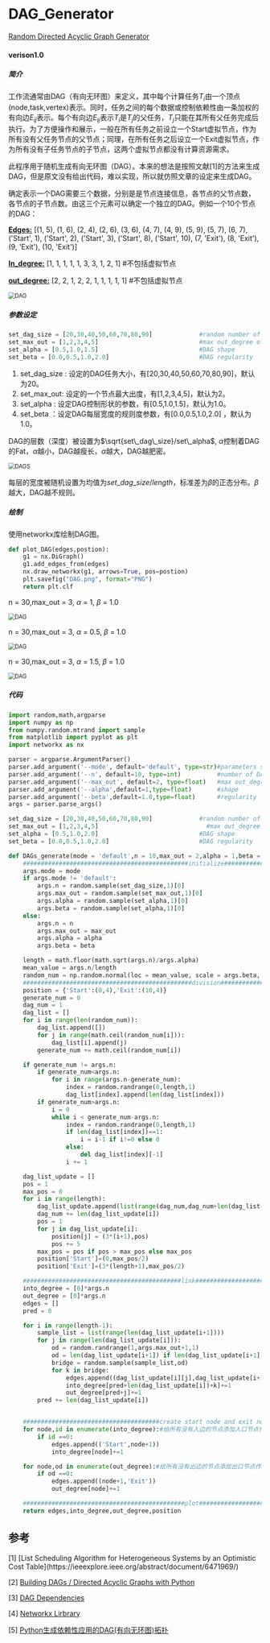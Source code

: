 # DAG_Generator

 [Random Directed Acyclic Graph Generator](https://github.com/Livioni/DAG_Generator)

#### verison1.0

##### 简介

工作流通常由DAG（有向无环图）来定义，其中每个计算任务$T_i$由一个顶点(node,task,vertex)表示。同时，任务之间的每个数据或控制依赖性由一条加权的有向边$E_{ij}$表示。每个有向边$E_{ij}$表示$T_i$是$T_j$的父任务，$T_j$只能在其所有父任务完成后执行。为了方便操作和展示，一般在所有任务之前设立一个Start虚拟节点，作为所有没有父任务节点的父节点；同理，在所有任务之后设立一个Exit虚拟节点，作为所有没有子任务节点的子节点，这两个虚拟节点都没有计算资源需求。

此程序用于随机生成有向无环图（DAG）。本来的想法是按照文献[1]的方法来生成DAG，但是原文没有给出代码，难以实现，所以就仿照文章的设定来生成DAG。

确定表示一个DAG需要三个数据，分别是是节点连接信息，各节点的父节点数，各节点的子节点数。由这三个元素可以确定一个独立的DAG。例如一个10个节点的DAG：

**<u>Edges:</u>**     [(1, 5), (1, 6), (2, 4), (2, 6), (3, 6), (4, 7), (4, 9), (5, 9), (5, 7), (6, 7), ('Start', 1), ('Start', 2), ('Start', 3), ('Start', 8), ('Start', 10), (7, 'Exit'), (8, 'Exit'), (9, 'Exit'), (10, 'Exit')] 

**<u>In_degree:</u>** [1, 1, 1, 1, 1, 3, 3, 1, 2, 1]  #不包括虚拟节点

**<u>out_degree:</u>**  [2, 2, 1, 2, 2, 1, 1, 1, 1, 1]  #不包括虚拟节点

<img src="README.assets/DAG.png" alt="DAG" style="zoom:80%;" />

##### 参数设定

```python
set_dag_size = [20,30,40,50,60,70,80,90]             #random number of DAG  nodes       
set_max_out = [1,2,3,4,5]                            #max out_degree of one node
set_alpha = [0.5,1.0,1.5]                            #DAG shape
set_beta = [0.0,0.5,1.0,2.0]                         #DAG regularity
```

1. set_dag_size : 设定的DAG任务大小，有[20,30,40,50,60,70,80,90]，默认为20。
2. set_max_out: 设定的一个节点最大出度，有[1,2,3,4,5]，默认为2。
3. set_alpha : 设定DAG控制形状的参数，有[0.5,1.0,1.5]，默认为1.0。
4. set_beta ：设定DAG每层宽度的规则度参数，有[0.0,0.5,1.0,2.0] ，默认为1.0。

DAG的层数（深度）被设置为$\sqrt{set\_dag\_size}/set\_alpha$, $\alpha$控制着DAG的Fat，$\alpha$越小，DAG越瘦长，$\alpha$越大，DAG越肥密。

<img src="README.assets/DAGS.png" alt="DAGS" style="zoom:80%;" />

每层的宽度被随机设置为均值为$set\_dag\_size/length$，标准差为$\beta$的正态分布。$\beta$越大，DAG越不规则。

##### 绘制

使用networkx库绘制DAG图。

```python
def plot_DAG(edges,postion):
    g1 = nx.DiGraph()
    g1.add_edges_from(edges)
    nx.draw_networkx(g1, arrows=True, pos=postion)
    plt.savefig("DAG.png", format="PNG")
    return plt.clf
```

n = 30,max_out = 3, $\alpha$ = 1, $\beta$ = 1.0

<img src="README.assets/DAG-0071035.png" alt="DAG" style="zoom:80%;" />

n = 30,max_out = 3, $\alpha$ = 0.5, $\beta$ = 1.0

<img src="README.assets/DAG-0071115.png" alt="DAG" style="zoom:80%;" />

n = 30,max_out = 3, $\alpha$ = 1.5, $\beta$ = 1.0

<img src="README.assets/DAG-0071242.png" alt="DAG" style="zoom:80%;" />

##### 代码

```python
import random,math,argparse
import numpy as np
from numpy.random.mtrand import sample
from matplotlib import pyplot as plt
import networkx as nx

parser = argparse.ArgumentParser()
parser.add_argument('--mode', default='default', type=str)#parameters setting
parser.add_argument('--n', default=10, type=int)          #number of DAG  nodes
parser.add_argument('--max_out', default=2, type=float)   #max out_degree of one node
parser.add_argument('--alpha',default=1,type=float)       #shape 
parser.add_argument('--beta',default=1.0,type=float)      #regularity
args = parser.parse_args()

set_dag_size = [20,30,40,50,60,70,80,90]             #random number of DAG  nodes       
set_max_out = [1,2,3,4,5]                              #max out_degree of one node
set_alpha = [0.5,1.0,2.0]                            #DAG shape
set_beta = [0.0,0.5,1.0,2.0]                         #DAG regularity

def DAGs_generate(mode = 'default',n = 10,max_out = 2,alpha = 1,beta = 1.0):
    ##############################################initialize###########################################
    args.mode = mode
    if args.mode != 'default':
        args.n = random.sample(set_dag_size,1)[0]
        args.max_out = random.sample(set_max_out,1)[0]
        args.alpha = random.sample(set_alpha,1)[0]
        args.beta = random.sample(set_alpha,1)[0]
    else: 
        args.n = n
        args.max_out = max_out
        args.alpha = alpha
        args.beta = beta

    length = math.floor(math.sqrt(args.n)/args.alpha)
    mean_value = args.n/length
    random_num = np.random.normal(loc = mean_value, scale = args.beta,  size = (length,1))    
    ###############################################division############################################
    position = {'Start':(0,4),'Exit':(10,4)}
    generate_num = 0
    dag_num = 1
    dag_list = [] 
    for i in range(len(random_num)):
        dag_list.append([]) 
        for j in range(math.ceil(random_num[i])):
            dag_list[i].append(j)
        generate_num += math.ceil(random_num[i])

    if generate_num != args.n:
        if generate_num<args.n:
            for i in range(args.n-generate_num):
                index = random.randrange(0,length,1)
                dag_list[index].append(len(dag_list[index]))
        if generate_num>args.n:
            i = 0
            while i < generate_num-args.n:
                index = random.randrange(0,length,1)
                if len(dag_list[index])==1:
                    i = i-1 if i!=0 else 0
                else:
                    del dag_list[index][-1]
                i += 1

    dag_list_update = []
    pos = 1
    max_pos = 0
    for i in range(length):
        dag_list_update.append(list(range(dag_num,dag_num+len(dag_list[i]))))
        dag_num += len(dag_list_update[i])
        pos = 1
        for j in dag_list_update[i]:
            position[j] = (3*(i+1),pos)
            pos += 5
        max_pos = pos if pos > max_pos else max_pos
        position['Start']=(0,max_pos/2)
        position['Exit']=(3*(length+1),max_pos/2)

    ############################################link###################################################
    into_degree = [0]*args.n            
    out_degree = [0]*args.n             
    edges = []                          
    pred = 0

    for i in range(length-1):
        sample_list = list(range(len(dag_list_update[i+1])))
        for j in range(len(dag_list_update[i])):
            od = random.randrange(1,args.max_out+1,1)
            od = len(dag_list_update[i+1]) if len(dag_list_update[i+1])<od else od
            bridge = random.sample(sample_list,od)
            for k in bridge:
                edges.append((dag_list_update[i][j],dag_list_update[i+1][k]))
                into_degree[pred+len(dag_list_update[i])+k]+=1
                out_degree[pred+j]+=1 
        pred += len(dag_list_update[i])


    ######################################create start node and exit node################################
    for node,id in enumerate(into_degree):#给所有没有入边的节点添加入口节点作父亲
        if id ==0:
            edges.append(('Start',node+1))
            into_degree[node]+=1

    for node,od in enumerate(out_degree):#给所有没有出边的节点添加出口节点作儿子
        if od ==0:
            edges.append((node+1,'Exit'))
            out_degree[node]+=1

    #############################################plot##################################################
    return edges,into_degree,out_degree,position
```

## 参考

<div id="refer-anchor-1"></div>
[1] [List Scheduling Algorithm for Heterogeneous Systems by an Optimistic Cost Table](https://ieeexplore.ieee.org/abstract/document/6471969/)

[2] [Building DAGs / Directed Acyclic Graphs with Python](https://mungingdata.com/python/dag-directed-acyclic-graph-networkx/)

[3] [DAG Dependencies](https://ipython.org/ipython-doc/3/parallel/dag_dependencies.html)

[4] [Networkx Lirbrary](https://networkx.org/)

[5] [Python生成依赖性应用的DAG(有向无环图)拓扑](https://blog.csdn.net/qq_26606467/article/details/108929048?ops_request_misc=%257B%2522request%255Fid%2522%253A%2522164005746516780357255563%2522%252C%2522scm%2522%253A%252220140713.130102334.pc%255Fall.%2522%257D&request_id=164005746516780357255563&biz_id=0&utm_medium=distribute.pc_search_result.none-task-blog-2~all~first_rank_ecpm_v1~rank_v31_ecpm-3-108929048.pc_search_insert_es_download&utm_term=dag+%E7%94%9F%E6%88%90+python&spm=1018.2226.3001.4187)

